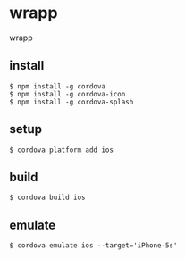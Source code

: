 # wrapp
wrapp


## install

```
$ npm install -g cordova
$ npm install -g cordova-icon
$ npm install -g cordova-splash
```


## setup

```
$ cordova platform add ios
```

## build

```
$ cordova build ios
```

## emulate

```
$ cordova emulate ios --target='iPhone-5s'
```
